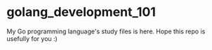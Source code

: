 # golang_development_101

My Go programming language's study files is here. Hope this repo is usefully for you :)
